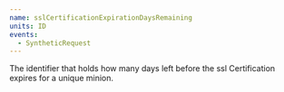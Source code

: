 ```yaml
---
name: sslCertificationExpirationDaysRemaining
units: ID
events:
  - SyntheticRequest
---
```


The identifier that holds how many days left before the ssl Certification expires for a unique minion.